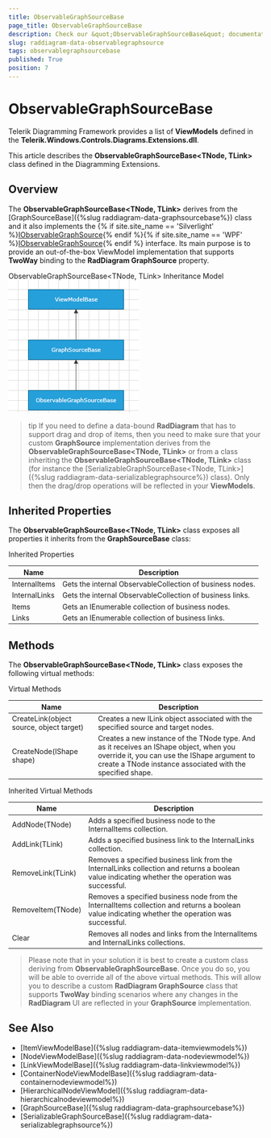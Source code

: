 ```yaml
---
title: ObservableGraphSourceBase
page_title: ObservableGraphSourceBase
description: Check our &quot;ObservableGraphSourceBase&quot; documentation article for the RadDiagram {{ site.framework_name }} control.
slug: raddiagram-data-observablegraphsource
tags: observablegraphsourcebase
published: True
position: 7
---
```


# ObservableGraphSourceBase

Telerik Diagramming Framework provides a list of __ViewModels__ defined in the __Telerik.Windows.Controls.Diagrams.Extensions.dll__.	  

This article describes the __ObservableGraphSourceBase<TNode, TLink>__ class defined in the Diagramming Extensions.	  

## Overview

The __ObservableGraphSourceBase<TNode, TLink>__ derives from the [GraphSourceBase]({%slug raddiagram-data-graphsourcebase%}) class and it also implements the {% if site.site_name == 'Silverlight' %}[IObservableGraphSource](http://www.telerik.com/help/silverlight/t_telerik_windows_diagrams_core_iobservablegraphsource.html){% endif %}{% if site.site_name == 'WPF' %}[IObservableGraphSource](http://www.telerik.com/help/wpf/t_telerik_windows_diagrams_core_iobservablegraphsource.html){% endif %} interface. Its main purpose is to provide an out-of-the-box ViewModel implementation that supports __TwoWay__ binding to the __RadDiagram GraphSource__ property.

ObservableGraphSourceBase<TNode, TLink> Inheritance Model
![raddiagram-data-observablegraphsource](images/raddiagram-data-observablegraphsource.png)

>tip If you need to define a data-bound __RadDiagram__ that has to support drag and drop of items, then you need to make sure that your custom __GraphSource__ implementation derives from the __ObservableGraphSourceBase<TNode, TLink>__ or from a class inheriting the __ObservableGraphSourceBase<TNode, TLink>__ class (for instance the [SerializableGraphSourceBase<TNode, TLink>]({%slug raddiagram-data-serializablegraphsource%}) class).  Only then the drag/drop operations will be reflected in your __ViewModels__.
		

## Inherited Properties

The __ObservableGraphSourceBase<TNode, TLink>__ class exposes all properties it inherits from the __GraphSourceBase__ class:
		
Inherited Properties

|Name|Description|
|----|-----------|
|InternalItems|Gets the internal ObservableCollection of business nodes.|
|InternalLinks|Gets the internal ObservableCollection of business links.|
|Items|Gets an IEnumerable collection of business nodes.|
|Links|Gets an IEnumerable collection of business links.|

## Methods

The __ObservableGraphSourceBase<TNode, TLink>__ class exposes the following virtual methods:
		
Virtual Methods

|Name|Description|
|----|-----------|
|CreateLink(object source, object target)|Creates a new ILink object associated with the specified source and target nodes.|
|CreateNode(IShape shape)|Creates a new instance of the TNode type. And as it receives an IShape object, when you override it, you can use the IShape argument to create a TNode instance associated with the specified shape.|

Inherited Virtual Methods

|Name|Description|
|----|-----------|
|AddNode(TNode)|Adds a specified business node to the InternalItems collection.|
|AddLink(TLink)|Adds a specified business link to the InternalLinks collection.|
|RemoveLink(TLink)|Removes a specified business link from the InternalLinks collection and returns a boolean value indicating whether the operation was successful.|
|RemoveItem(TNode)|Removes a specified business node from the InternalItems collection and returns a boolean value indicating whether the operation was successful.|
|Clear|Removes all nodes and links from the InternalItems and InternalLinks collections.|

>Please note that in your solution it is best to create a custom class deriving from __ObservableGraphSourceBase__. Once you do so, you will be able to override all of the above virtual methods. This will allow you to describe a custom __RadDiagram GraphSource__ class that supports __TwoWay__ binding scenarios where any changes in the __RadDiagram__ UI are reflected in your __GraphSource__ implementation.		  

## See Also
 * [ItemViewModelBase]({%slug raddiagram-data-itemviewmodels%})
 * [NodeViewModelBase]({%slug raddiagram-data-nodeviewmodel%})
 * [LinkViewModelBase]({%slug raddiagram-data-linkviewmodel%})
 * [ContainerNodeViewModelBase]({%slug raddiagram-data-containernodeviewmodel%})
 * [HierarchicalNodeViewModel]({%slug raddiagram-data-hierarchicalnodeviewmodel%})
 * [GraphSourceBase]({%slug raddiagram-data-graphsourcebase%})
 * [SerializableGraphSourceBase]({%slug raddiagram-data-serializablegraphsource%})